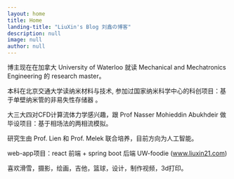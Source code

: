 ```yaml
---
layout: home
title: Home
landing-title: "LiuXin's Blog 刘鑫の博客"
description: null
image: null
author: null
---
```


博主现在在加拿大 University of Waterloo 就读 Mechanical and Mechatronics Engineering 的 research master。

本科在北京交通大学读纳米材料与技术, 参加过国家纳米科学中心的科创项目：基于单壁纳米管的非易失性存储器
。

大三大四对CFD计算流体力学感兴趣，跟 Prof Nasser Mohieddin Abukhdeir 做毕设项目：基于相场法的两相流模拟。

研究生由 Prof. Lien 和 Prof. Melek 联合培养，目前方向为人工智能。

web-app项目：react 前端 + spring boot 后端 UW-foodie (www.liuxin21.com)

喜欢滑雪，摄影，绘画，吉他，篮球，设计，制作视频，3d打印。

